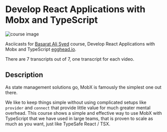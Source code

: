# Develop React Applications with Mobx and TypeScript

![course image](https://d2eip9sf3oo6c2.cloudfront.net/series/square_covers/000/000/184/full/EGH_React_Mobx_TS.png)

Asciicasts for [Basarat Ali Syed](https://egghead.io/instructors/basarat-ali-syed) course, Develop React Applications with Mobx and TypeScript [egghead.io](https://egghead.io/courses/develop-react-applications-with-mobx-and-typescript).

There are 7 transcripts out of 7, one transcript for each video.

## Description

As state management solutions go, MobX is famously the simplest one out there.

We like to keep things simple without using complicated setups like `provider` and `connect` that provide little value for much greater mental overhead. This course shows a simple and effective way to use MobX with TypeScript that we have used in large teams, that is proven to scale as much as you want, just like TypeSafe React / TSX.